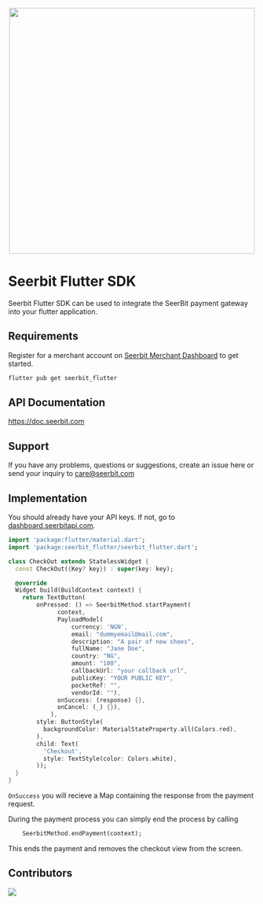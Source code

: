 <p align="center">
<img width="500" valign="top" src="https://res.cloudinary.com/dpejkbof5/image/upload/v1620323718/Seerbit_logo_png_ddcor4.png" data-canonical-src="https://res.cloudinary.com/dpejkbof5/image/upload/v1620323718/Seerbit_logo_png_ddcor4.png" style="max-width:100%; ">
</p>

# Seerbit Flutter SDK

Seerbit Flutter SDK can be used to integrate the SeerBit payment gateway into your flutter application. 

## Requirements 
Register for a merchant account on [Seerbit Merchant Dashboard](https://dashboard.seerbitapi.com) to get started. 

```bash
flutter pub get seerbit_flutter
```

## API Documentation 
   https://doc.seerbit.com

## Support 
If you have any problems, questions or suggestions, create an issue here or send your inquiry to care@seerbit.com

## Implementation
You should already have your API keys. If not, go to [dashboard.seerbitapi.com](https://dashboard.seerbitapi.com).
```dart
import 'package:flutter/material.dart';
import 'package:seerbit_flutter/seerbit_flutter.dart';

class CheckOut extends StatelessWidget {
  const CheckOut({Key? key}) : super(key: key);

  @override
  Widget build(BuildContext context) {
    return TextButton(
        onPressed: () => SeerbitMethod.startPayment(
              context,
              PayloadModel(
                  currency: 'NGN',
                  email: "dummyemail@mail.com",
                  description: "A pair of new shoes",
                  fullName: "Jane Doe",
                  country: "NG",
                  amount: "100",
                  callbackUrl: "your callback url",
                  publicKey: "YOUR PUBLIC KEY",
                  pocketRef: "",
                  vendorId: ""),
              onSuccess: (response) {},
              onCancel: (_) {}),
            ),
        style: ButtonStyle(
          backgroundColor: MaterialStateProperty.all(Colors.red),
        ),
        child: Text(
          'Checkout',
          style: TextStyle(color: Colors.white),
        ));
  }
}

```
```OnSuccess``` you will recieve a Map containing the response from the payment request.


During the payment process you can simply end the process by calling 
```dart
    SeerbitMethod.endPayment(context);
```
This ends the payment and removes the checkout view from the screen.
## Contributors
<span>
<a href="https://github.com/onuohasilver">
  <img src="https://github.com/onuohasilver.png?size=50">
</a>
</span>
